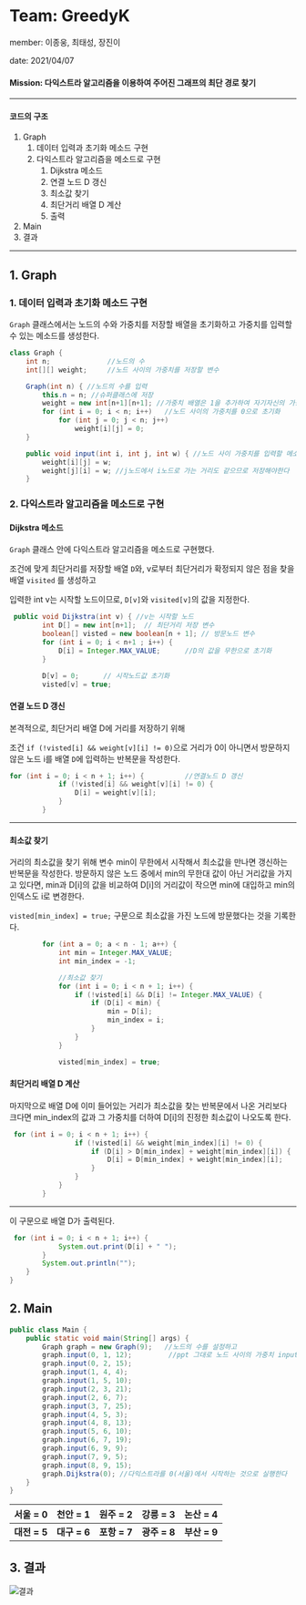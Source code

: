 # Team: GreedyK

member: 이종웅, 최태성, 장진이

date: 2021/04/07

#### Mission: 다익스트라 알고리즘을 이용하여 주어진 그래프의 최단 경로 찾기

---

#### 코드의 구조

   1. Graph
         1. 데이터 입력과 초기화 메소드 구현
         2. 다익스트라 알고리즘을 메소드로 구현
               1. Dijkstra 메소드
               2. 연결 노드 D 갱신
               3. 최소값 찾기
               4. 최단거리 배열 D 계산
               5. 출력
2. Main
3. 결과

---

## 1. Graph

### 1. 데이터 입력과 초기화 메소드 구현

`Graph` 클래스에서는 노드의 수와 가중치를 저장할 배열을 초기화하고 가중치를 입력할 수 있는 메소드를 생성한다.

```java
class Graph {
    int n;              //노드의 수
    int[][] weight;     //노드 사이의 가중치를 저장할 변수

    Graph(int n) { //노드의 수를 입력
        this.n = n; //슈퍼클래스에 저장
        weight = new int[n+1][n+1]; //가중치 배열은 1을 추가하여 자기자신의 가중치도 저장할 수 있도록 한다.
        for (int i = 0; i < n; i++)   //노드 사이의 가중치를 0으로 초기화
            for (int j = 0; j < n; j++)
                weight[i][j] = 0;
    }

    public void input(int i, int j, int w) { //노드 사이 가중치를 입력할 메소드
        weight[i][j] = w; 
        weight[j][i] = w; //j노드에서 i노드로 가는 거리도 같으므로 저장해야한다
    }

```



### 2. 다익스트라 알고리즘을 메소드로 구현

#### Dijkstra 메소드 

`Graph` 클래스 안에 다익스트라 알고리즘을 메소드로 구현했다.

조건에 맞게 최단거리를 저장할 배열 `D`와, v로부터 최단거리가 확정되지 않은 점을 찾을 배열 `visited` 를 생성하고

입력한 int v는 시작할 노드이므로, `D[v]`와 `visited[v]`의 값을 지정한다.

```java
 public void Dijkstra(int v) { //v는 시작할 노드 
        int D[] = new int[n+1];  // 최단거리 저장 변수
        boolean[] visted = new boolean[n + 1]; // 방문노드 변수
        for (int i = 0; i < n+1 ; i++) {
            D[i] = Integer.MAX_VALUE;      //D의 값을 무한으로 초기화
        }

        D[v] = 0;      // 시작노드값 초기화
        visted[v] = true;

```

#### 연결 노드 D 갱신

본격적으로, 최단거리 배열 D에 거리를 저장하기 위해 

조건 `if (!visted[i] && weight[v][i] != 0)`으로 거리가 0이 아니면서 방문하지 않은 노드 i를 배열 `D`에 입력하는 반복문을 작성한다.

```java
for (int i = 0; i < n + 1; i++) {          //연결노드 D 갱신
            if (!visted[i] && weight[v][i] != 0) {
                D[i] = weight[v][i];
            }
        }
```

---

#### 최소값 찾기 

거리의 최소값을 찾기 위해 변수 min이 무한에서 시작해서 최소값을 만나면 갱신하는 반복문을 작성한다. 방문하지 않은 노드 중에서 min의 무한대 값이 아닌 거리값을 가지고 있다면, min과 D[i]의 값을 비교하여 D[i]의 거리값이 작으면 min에 대입하고 min의 인덱스도 i로 변경한다.

`visted[min_index] = true;` 구문으로 최소값을 가진 노드에 방문했다는 것을 기록한다.

```java
        for (int a = 0; a < n - 1; a++) {
            int min = Integer.MAX_VALUE;
            int min_index = -1;

            //최소값 찾기
            for (int i = 0; i < n + 1; i++) {
                if (!visted[i] && D[i] != Integer.MAX_VALUE) {
                    if (D[i] < min) {
                        min = D[i];
                        min_index = i;
                    }
                }
            }

            visted[min_index] = true;
```

#### 최단거리 배열 D 계산

마지막으로 배열 D에 이미 들어있는 거리가 최소값을 찾는 반복문에서 나온 거리보다 크다면 min_index의 값과 그 가중치를 더하여 D[i]의 진정한 최소값이 나오도록 한다.

```java
 for (int i = 0; i < n + 1; i++) {
                if (!visted[i] && weight[min_index][i] != 0) {
                    if (D[i] > D[min_index] + weight[min_index][i]) {
                        D[i] = D[min_index] + weight[min_index][i];
                    }
                }
            }
        }
```

---

이 구문으로 배열 D가 출력된다.

```java
 for (int i = 0; i < n + 1; i++) {
            System.out.print(D[i] + " ");
        }
        System.out.println("");
    }
}
```



## 2. Main

```java
public class Main {
    public static void main(String[] args) {
        Graph graph = new Graph(9);   //노드의 수를 설정하고
        graph.input(0, 1, 12);         //ppt 그대로 노드 사이의 가중치 input
        graph.input(0, 2, 15);
        graph.input(1, 4, 4);
        graph.input(1, 5, 10);
        graph.input(2, 3, 21);
        graph.input(2, 6, 7);
        graph.input(3, 7, 25);
        graph.input(4, 5, 3);
        graph.input(4, 8, 13);
        graph.input(5, 6, 10);
        graph.input(6, 7, 19);
        graph.input(6, 9, 9);
        graph.input(7, 9, 5);
        graph.input(8, 9, 15);
        graph.Dijkstra(0); //다익스트라를 0(서울)에서 시작하는 것으로 실행한다
    }
}
```



|  **서울 = 0**   |   **천안 = 1**   |   **원주 = 2**   |   **강릉 = 3**  |   **논산 = 4**   |
| :----------: | :----------: | :----------: | :----------: | :----------: |
| **대전 = 5** | **대구 = 6** | **포항 = 7** | **광주 = 8** | **부산 = 9** |



## 3. 결과

![결과]("https://user-images.githubusercontent.com/80513292/113898081-7da31e80-9806-11eb-927e-72398d8fc925.png")



















